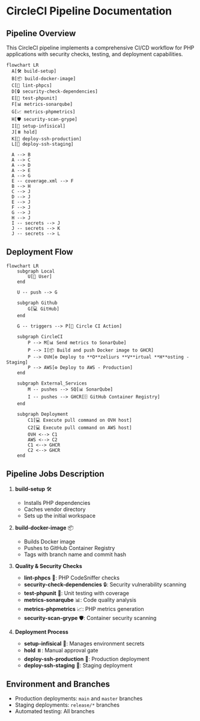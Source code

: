 # CircleCI Pipeline Documentation

## Pipeline Overview

This CircleCI pipeline implements a comprehensive CI/CD workflow for PHP applications with security checks, testing, and deployment capabilities.

```mermaid
flowchart LR
  A[🛠️ build-setup]
  B[📦 build-docker-image]
  C[🧹 lint-phpcs]
  D[🔒 security-check-dependencies]
  E[🧪 test-phpunit]
  F[📊 metrics-sonarqube]
  G[📈 metrics-phpmetrics]
  H[🛡️ security-scan-grype]
  I[🔑 setup-infisical]
  J[⏸️ hold]
  K[🚀 deploy-ssh-production]
  L[🚀 deploy-ssh-staging]

  A --> B
  A --> C
  A --> D
  A --> E
  A --> G
  E -- coverage.xml --> F
  B --> H
  C --> J
  D --> J
  E --> J
  F --> J
  G --> J
  H --> J
  I -- secrets --> J
  J -- secrets --> K
  J -- secrets --> L
```

## Deployment Flow

```mermaid
flowchart LR
    subgraph Local
        U[👤 User]
    end

    U -- push --> G

    subgraph Github
        G[💻 GitHub]
    end

    G -- triggers --> P[🔁 Circle CI Action]

    subgraph CircleCI
        P --> M[📊 Send metrics to SonarQube]
        P --> I[📦 Build and push Docker image to GHCR]
        P --> OVH[⚙️ Deploy to **O**zeliurs **V**irtual **H**osting - Staging]
        P --> AWS[⚙️ Deploy to AWS - Production]
    end

    subgraph External_Services
        M -- pushes --> SQ[📊 SonarQube]
        I -- pushes --> GHCR[🗄️ GitHub Container Registry]
    end

    subgraph Deployment
        C1[💻 Execute pull command on OVH host]
        C2[💻 Execute pull command on AWS host]
        OVH <--> C1
        AWS <--> C2
        C1 <--> GHCR
        C2 <--> GHCR
    end
```

## Pipeline Jobs Description

1. **build-setup** 🛠️
   - Installs PHP dependencies
   - Caches vendor directory
   - Sets up the initial workspace

2. **build-docker-image** 📦
   - Builds Docker image
   - Pushes to GitHub Container Registry
   - Tags with branch name and commit hash

3. **Quality & Security Checks**
   - **lint-phpcs** 🧹: PHP CodeSniffer checks
   - **security-check-dependencies** 🔒: Security vulnerability scanning
   - **test-phpunit** 🧪: Unit testing with coverage
   - **metrics-sonarqube** 📊: Code quality analysis
   - **metrics-phpmetrics** 📈: PHP metrics generation
   - **security-scan-grype** 🛡️: Container security scanning

4. **Deployment Process**
   - **setup-infisical** 🔑: Manages environment secrets
   - **hold** ⏸️: Manual approval gate
   - **deploy-ssh-production** 🚀: Production deployment
   - **deploy-ssh-staging** 🚀: Staging deployment

## Environment and Branches

- Production deployments: `main` and `master` branches
- Staging deployments: `release/*` branches
- Automated testing: All branches
